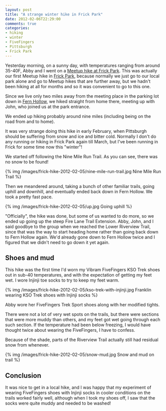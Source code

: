 ```yaml
---
layout: post
title: "A strange winter hike in Frick Park"
date: 2012-02-06T22:29:00
comments: true
categories:
- hiking
- winter
- FiveFingers
- Pittsburgh
- Frick Park
---
```

Yesterday morning, on a sunny day, with temperatures ranging from around 35-40F, Abby and I went on a [Meetup hike at Frick Park](http://www.meetup.com/pittsburghhikers/events/50164712/). This was actually our first Meetup hike in [Frick Park](/blog/categories/frick-park/), because normally we just go to our local park alone and go to Meetup hikes that are further away, but we hadn't been hiking at all for months and so it was convenient to go to this one.

Since we live only two miles away from the meeting place in the parking lot down in [Fern Hollow](/blog/2011/10/15/snapshots-of-pittsburgh-from-a-12-mile-run/), we hiked straight from home there, meeting up with John, who joined us at the park entrance.

We ended up hiking probably around nine miles (including being on the road from and to home).

It was very strange doing this hike in early February, when Pittsburgh should be suffering from snow and ice and bitter cold. Normally I don't do any running or hiking in Frick Park again till March, but I've been running in Frick for some time now this "winter"!

<!--more-->

We started off following the Nine Mile Run Trail. As you can see, there was no snow to be found!

{% img /images/frick-hike-2012-02-05/nine-mile-run-trail.jpg Nine Mile Run Trail %}

Then we meandered around, taking a bunch of other familiar trails, going uphill and downhill, and eventually ended back down in Fern Hollow. We took a pretty fast pace.

{% img /images/frick-hike-2012-02-05/up.jpg Going uphill %}

"Officially", the hike was done, but some of us wanted to do more, so we ended up going up the steep Fire Lane Trail Extension. Abby, John, and I said goodbye to the group when we reached the Lower Riverview Trail, since that was the way to start heading home rather than going back down to Fern Hollow again. We'd already gone down to Fern Hollow twice and I figured that we didn't need to go down it yet again.

## Shoes and mud

This hike was the first time I'd worn my Vibram FiveFingers KSO Trek shoes out in sub-40 temperatures, and with the expectation of getting my feet wet. I wore Injinji toe socks to try to keep my feet warm.

{% img /images/frick-hike-2012-02-05/kso-trek-with-injinji.jpg Franklin wearing KSO Trek shoes with Injinji socks %}

Abby wore her FiveFingers Trek Sport shoes along with her modified tights.

There were not a lot of very wet spots on the trails, but there were sections that were more muddy than others, and my feet got wet going through each such section. If the temperature had been below freezing, I would have thought twice about wearing the FiveFingers, I have to confess.

Because of the shade, parts of the Riverview Trail actually still had residual snow from whenever.

{% img /images/frick-hike-2012-02-05/snow-mud.jpg Snow and mud on trail %}

## Conclusion

It was nice to get in a local hike, and I was happy that my experiment of wearing FiveFingers shoes with Injinji socks in cooler conditions on the trails worked fairly well, although when I took my shoes off, I saw that the socks were quite muddy and needed to be washed!
